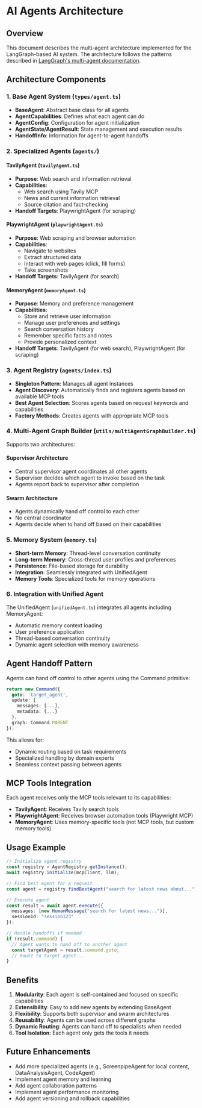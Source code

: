 # AI Agents Architecture

## Overview

This document describes the multi-agent architecture implemented for the LangGraph-based AI system. The architecture follows the patterns described in [LangGraph's multi-agent documentation](https://langchain-ai.github.io/langgraphjs/agents/multi-agent/).

## Architecture Components

### 1. Base Agent System (`types/agent.ts`)

- **BaseAgent**: Abstract base class for all agents
- **AgentCapabilities**: Defines what each agent can do
- **AgentConfig**: Configuration for agent initialization
- **AgentState/AgentResult**: State management and execution results
- **HandoffInfo**: Information for agent-to-agent handoffs

### 2. Specialized Agents (`agents/`)

#### TavilyAgent (`tavilyAgent.ts`)
- **Purpose**: Web search and information retrieval
- **Capabilities**: 
  - Web search using Tavily MCP
  - News and current information retrieval
  - Source citation and fact-checking
- **Handoff Targets**: PlaywrightAgent (for scraping)

#### PlaywrightAgent (`playwrightAgent.ts`)
- **Purpose**: Web scraping and browser automation
- **Capabilities**:
  - Navigate to websites
  - Extract structured data
  - Interact with web pages (click, fill forms)
  - Take screenshots
- **Handoff Targets**: TavilyAgent (for search)

#### MemoryAgent (`memoryAgent.ts`)
- **Purpose**: Memory and preference management
- **Capabilities**:
  - Store and retrieve user information
  - Manage user preferences and settings
  - Search conversation history
  - Remember specific facts and notes
  - Provide personalized context
- **Handoff Targets**: TavilyAgent (for web search), PlaywrightAgent (for scraping)

### 3. Agent Registry (`agents/index.ts`)

- **Singleton Pattern**: Manages all agent instances
- **Agent Discovery**: Automatically finds and registers agents based on available MCP tools
- **Best Agent Selection**: Scores agents based on request keywords and capabilities
- **Factory Methods**: Creates agents with appropriate MCP tools

### 4. Multi-Agent Graph Builder (`utils/multiAgentGraphBuilder.ts`)

Supports two architectures:

#### Supervisor Architecture
- Central supervisor agent coordinates all other agents
- Supervisor decides which agent to invoke based on the task
- Agents report back to supervisor after completion

#### Swarm Architecture
- Agents dynamically hand off control to each other
- No central coordinator
- Agents decide when to hand off based on their capabilities

### 5. Memory System (`memory.ts`)

- **Short-term Memory**: Thread-level conversation continuity
- **Long-term Memory**: Cross-thread user profiles and preferences
- **Persistence**: File-based storage for durability
- **Integration**: Seamlessly integrated with UnifiedAgent
- **Memory Tools**: Specialized tools for memory operations

### 6. Integration with Unified Agent

The UnifiedAgent (`unifiedAgent.ts`) integrates all agents including MemoryAgent:
- Automatic memory context loading
- User preference application
- Thread-based conversation continuity
- Dynamic agent selection with memory awareness

## Agent Handoff Pattern

Agents can hand off control to other agents using the Command primitive:

```typescript
return new Command({
  goto: 'target_agent',
  update: {
    messages: [...],
    metadata: {...}
  },
  graph: Command.PARENT
});
```

This allows for:
- Dynamic routing based on task requirements
- Specialized handling by domain experts
- Seamless context passing between agents

## MCP Tools Integration

Each agent receives only the MCP tools relevant to its capabilities:
- **TavilyAgent**: Receives Tavily search tools
- **PlaywrightAgent**: Receives browser automation tools (Playwright MCP)
- **MemoryAgent**: Uses memory-specific tools (not MCP tools, but custom memory tools)

## Usage Example

```typescript
// Initialize agent registry
const registry = AgentRegistry.getInstance();
await registry.initialize(mcpClient, llm);

// Find best agent for a request
const agent = registry.findBestAgent("search for latest news about...");

// Execute agent
const result = await agent.execute({
  messages: [new HumanMessage("search for latest news...")],
  sessionId: "session123"
});

// Handle handoffs if needed
if (result.command) {
  // Agent wants to hand off to another agent
  const targetAgent = result.command.goto;
  // Route to target agent...
}
```

## Benefits

1. **Modularity**: Each agent is self-contained and focused on specific capabilities
2. **Extensibility**: Easy to add new agents by extending BaseAgent
3. **Flexibility**: Supports both supervisor and swarm architectures
4. **Reusability**: Agents can be used across different graphs
5. **Dynamic Routing**: Agents can hand off to specialists when needed
6. **Tool Isolation**: Each agent only gets the tools it needs

## Future Enhancements

- Add more specialized agents (e.g., ScreenpipeAgent for local content, DataAnalysisAgent, CodeAgent)
- Implement agent memory and learning
- Add agent collaboration patterns
- Implement agent performance monitoring
- Add agent versioning and rollback capabilities

